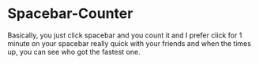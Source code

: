 # Spacebar-Counter
Basically, you just click spacebar and you count it and I prefer click for 1 minute on your spacebar really quick with your friends and when the times up, you can see who got the fastest one. 
